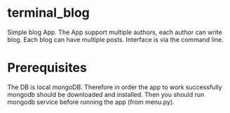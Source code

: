 # terminal_blog
Simple blog App. The App support multiple authors, 
each author can write blog. Each blog can have multiple posts. 
Interface is via the command line. 

# Prerequisites
The DB is local mongoDB.
Therefore in order the app to work successfully mongodb should be downloaded and installed.
Then you should run mongodb service
before running the app (from menu.py).
